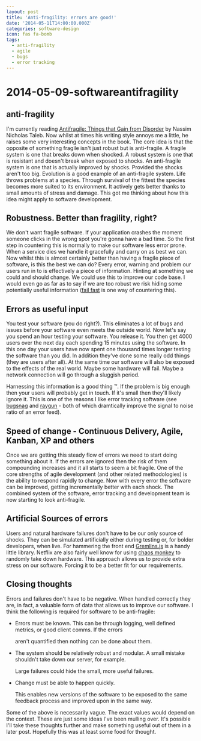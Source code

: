 ```yaml
---
layout: post
title: 'Anti-fragility: errors are good!'
date: '2014-05-11T14:00:00.000Z'
categories: software-design
icon: fas fa-bomb
tags:
  - anti-fragility
  - agile
  - bugs
  - error tracking
---
```


# 2014-05-09-softwareantifragility

## anti-fragility

I'm currently reading [Antifragile: Things that Gain from Disorder](http://en.wikipedia.org/wiki/Antifragile) by Nassim Nicholas Taleb. Now whilst at times his writing style annoys me a little, he raises some very interesting concepts in the book. The core idea is that the opposite of something fragile isn't just robust but is anti-fragile. A fragile system is one that breaks down when shocked. A robust system is one that is resistant and doesn't break when exposed to shocks. An anti-fragile system is one that is actually improved by shocks. Provided the shocks aren't too big. Evolution is a good example of an anti-fragile system. Life throws problems at a species. Through survival of the fittest the species becomes more suited to its environment. It actively gets better thanks to small amounts of stress and damage. This got me thinking about how this idea might apply to software development.

## Robustness. Better than fragility, right?

We don't want fragile software. If your application crashes the moment someone clicks in the wrong spot you're gonna have a bad time. So the first step in countering this is normally to make our software less error prone. When a service dies we handle it gracefully and carry on as best we can. Now whilst this is almost certainly better than having a fragile piece of software, is this the best we can do? Every error, warning and problem our users run in to is effectively a piece of information. Hinting at something we could and should change. We could use this to improve our code base. I would even go as far as to say if we are too robust we risk hiding some potentially useful information \([fail fast](http://en.wikipedia.org/wiki/Fail-fast) is one way of countering this\).

## Errors as useful input

You test your software \(you do right?\). This eliminates a lot of bugs and issues before your software even meets the outside world. Now let's say you spend an hour testing your software. You release it. You then get 4000 users over the next day each spending 15 minutes using the software. In this one day your users have now spent one thousand times longer testing the software than you did. In addition they've done some really odd things \(they are users after all\). At the same time our software will also be exposed to the effects of the real world. Maybe some hardware will fail. Maybe a network connection will go through a sluggish period.

Harnessing this information is a good thing ™. If the problem is big enough then your users will probably get in touch. If it's small then they'll likely ignore it. This is one of the reasons I like error tracking software \(see [bugsnag](http://bugsnag.com) and [raygun](http://raygun.io) - both of which dramtically improve the signal to noise ratio of an error feed\).

## Speed of change - Continuous Delivery, Agile, Kanban, XP and others

Once we are getting this steady flow of errors we need to start doing something about it. If the errors are ignored then the risk of them compounding increases and it all starts to seem a bit fragile. One of the core strengths of agile development \(and other related methodologies\) is the ability to respond rapidly to change. Now with every error the software can be improved, getting incrementally better with each shock. The combined system of the software, error tracking and development team is now starting to look anti-fragile.

## Artificial Sources of errors

Users and natural hardware failures don't have to be our only source of shocks. They can be simulated artificially either during testing or, for bolder developers, when live. For hammering the front end [Gremlins.js](https://github.com/marmelab/gremlins.js) is a handy little library. Netflix are also fairly well know for using [chaos monkey](https://github.com/Netflix/SimianArmy) to randomly take down hardware. This approach allows us to provide extra stress on our software. Forcing it to be a better fit for our requirements.

## Closing thoughts

Errors and failures don't have to be negative. When handled correctly they are, in fact, a valuable form of data that allows us to improve our software. I think the following is required for software to be anti-fragile:

* Errors must be known. This can be through logging, well defined metrics, or good client comms. If the errors

  aren't quantified then nothing can be done about them.

* The system should be relatively robust and modular. A small mistake shouldn't take down our server, for example.

  Large failures could hide the small, more useful failures.

* Change must be able to happen quickly.

  This enables new versions of the software to be exposed to the same feedback process and improved upon in the same way.

Some of the above is necessarily vague. The exact values would depend on the context. These are just some ideas I've been mulling over. It's possible I'll take these thoughts further and make something useful out of them in a later post. Hopefully this was at least some food for thought.

